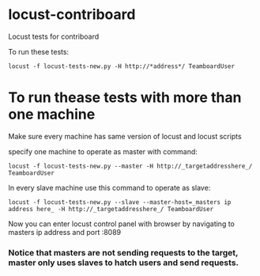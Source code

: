 # locust-contriboard
Locust tests for contriboard

To run these tests:
```
locust -f locust-tests-new.py -H http://*address*/ TeamboardUser
```


# To run thease tests with more than one machine

Make sure every machine has same version of locust and locust scripts

specify one machine to operate as master with command: 
```
locust -f locust-tests-new.py --master -H http://_targetaddresshere_/ TeamboardUser
```


In every slave machine use this command to operate as slave: 
```
locust -f locust-tests-new.py --slave --master-host=_masters ip address here_ -H http://_targetaddresshere_/ TeamboardUser
```


Now you can enter locust control panel with browser by navigating to masters ip address and port :8089




### Notice that masters are not sending requests to the target, master only uses slaves to hatch users and send requests.
